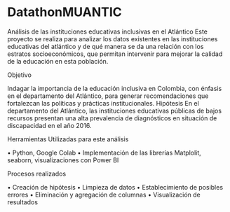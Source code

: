 # DatathonMUANTIC

Análisis de las instituciones educativas inclusivas en el Atlántico
Este proyecto se realiza para analizar los datos existentes en las instituciones educativas del atlántico y de qué manera se da una relación con los estratos socioeconómicos, que permitan intervenir para mejorar la calidad de la educación en esta población. 

Objetivo

Indagar la importancia de la educación inclusiva en Colombia, con énfasis en el departamento del Atlántico, para generar recomendaciones que fortalezcan las políticas y prácticas institucionales.
Hipótesis
En el departamento del Atlántico, las instituciones educativas públicas de bajos recursos presentan una alta prevalencia de diagnósticos en situación de discapacidad en el año 2016.

Herramientas Utilizadas para este análisis

•	Python, Google Colab
•	Implementación de las librerías Matplolit, seaborn, visualizaciones con Power BI

Procesos realizados 

•	Creación de hipótesis
•	Limpieza de datos
•	Establecimiento de posibles errores 
•	Eliminación y agregación de columnas 
•	Visualización de resultados 

